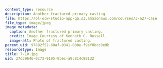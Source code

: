 ```yaml
---
content_type: resource
description: Another fractured primary casting.
file: https://ol-ocw-studio-app-qa.s3.amazonaws.com/courses/3-a27-case-studies-in-forensic-metallurgy-fall-2007/27d396460c7391959beca9c814c88132_7-10.jpg
file_type: image/jpeg
image_metadata:
  caption: Another fractured primary casting.
  credit: Image Courtesy of Kenneth C. Russell.
  image-alt: Photo of fractured casting.
parent_uid: 97882f52-88af-0341-088e-f9ef0bcc0e9b
resourcetype: Image
title: 7-10.jpg
uid: 27d39646-0c73-9195-9bec-a9c814c88132
---
```


